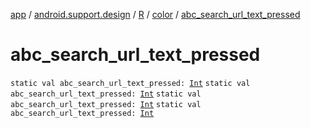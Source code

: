 [app](../../../index.md) / [android.support.design](../../index.md) / [R](../index.md) / [color](index.md) / [abc_search_url_text_pressed](.)

# abc_search_url_text_pressed

`static val abc_search_url_text_pressed: `[`Int`](https://kotlinlang.org/api/latest/jvm/stdlib/kotlin/-int/index.html)
`static val abc_search_url_text_pressed: `[`Int`](https://kotlinlang.org/api/latest/jvm/stdlib/kotlin/-int/index.html)
`static val abc_search_url_text_pressed: `[`Int`](https://kotlinlang.org/api/latest/jvm/stdlib/kotlin/-int/index.html)
`static val abc_search_url_text_pressed: `[`Int`](https://kotlinlang.org/api/latest/jvm/stdlib/kotlin/-int/index.html)